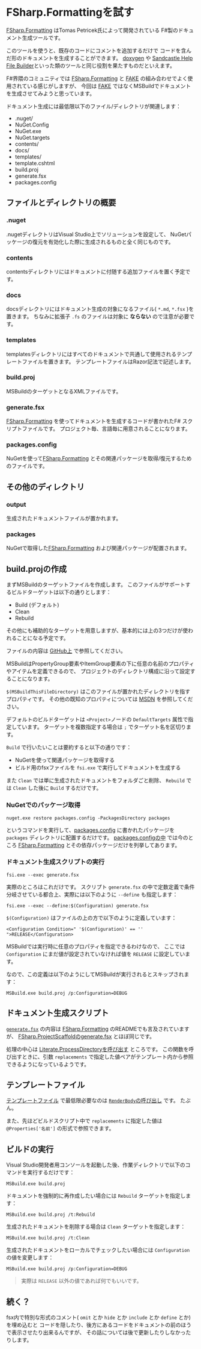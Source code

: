 # FSharp.Formattingを試す

[FSharp.Formatting][link01] はTomas Petricek氏によって開発されている
F#製のドキュメント生成ツールです。

このツールを使うと、既存のコードにコメントを追加するだけで
コードを含んだ形のドキュメントを生成することができます。
[doxygen][link02] や [Sandcastle Help File Builder][link03]といった類のツールと同じ役割を果たすものだといえます。

F#界隈のコミュニティでは [FSharp.Formatting][link01] と
[FAKE][link04] の組み合わせでよく使用されている感じがしますが、
今回は [FAKE][link04] ではなくMSBuildでドキュメントを生成させてみようと思っています。

ドキュメント生成には最低限以下のファイル/ディレクトリが関連します：

* .nuget/
 * NuGet.Config
 * NuGet.exe
 * NuGet.targets
* contents/
* docs/
* templates/
 * template.cshtml
* build.proj
* generate.fsx
* packages.config

## ファイルとディレクトリの概要

### .nuget

.nugetディレクトリはVisual Studio上でソリューションを設定して、
NuGetパッケージの復元を有効化した際に生成されるものと全く同じものです。

### contents

contentsディレクトリにはドキュメントに付随する追加ファイルを置く予定です。

### docs

docsディレクトリにはドキュメント生成の対象になるファイル( `*.md`, `*.fsx` )を置きます。
ちなみに拡張子 `.fs` のファイルは対象に **ならない** ので注意が必要です。

### templates

templatesディレクトリにはすべてのドキュメントで共通して使用されるテンプレートファイルを置きます。
テンプレートファイルはRazor記法で記述します。

### build.proj

MSBuildのターゲットとなるXMLファイルです。

### generate.fsx

[FSharp.Formatting][link01] を使ってドキュメントを生成するコードが書かれたF# スクリプトファイルです。
プロジェクト毎、言語毎に用意されることになります。

### packages.config

NuGetを使って[FSharp.Formatting][link01] とその関連パッケージを取得/復元するためのファイルです。

## その他のディレクトリ

### output

生成されたドキュメントファイルが置かれます。

### packages

NuGetで取得した[FSharp.Formatting][link01] および関連パッケージが配置されます。

## build.projの作成

まずMSBuildのターゲットファイルを作成します。
このファイルがサポートするビルドターゲットは以下の通りとします：

* Build (デフォルト)
* Clean
* Rebuild

その他にも補助的なターゲットを用意しますが、基本的には上の3つだけが使われることになる予定です。

ファイルの内容は [GitHub上][link05] で参照してください。

MSBuildはPropertyGroup要素やItemGroup要素の下に任意の名前のプロパティやアイテムを定義できるので、
プロジェクトのディレクトリ構成に沿って設定することになります。

`$(MSBuildThisFileDirectory)` はこのファイルが置かれたディレクトリを指すプロパティです。
その他の既知のプロパティについては [MSDN][link06] を参照してください。

デフォルトのビルドターゲットは `<Project>`ノードの `DefaultTargets` 属性で指定しています。
ターゲットを複数指定する場合は `;` でターゲット名を区切ります。

`Build` で行いたいことは要約すると以下の通りです：

* NuGetを使って関連パッケージを取得する
* ビルド用のfsxファイルを `fsi.exe` で実行してドキュメントを生成する

また `Clean` では単に生成されたドキュメントをフォルダごと削除、
`Rebuild` では `Clean` した後に `Build` するだけです。

### NuGetでのパッケージ取得

    nuget.exe restore packages.config -PackagesDirectory packages

というコマンドを実行して、[packages.config][link07] に書かれたパッケージを `packages` ディレクトリに配置するだけです。
[packages.configの中][link07] では今のところ [FSharp.Formatting][link01] とその依存パッケージだけを列挙してあります。

### ドキュメント生成スクリプトの実行

    fsi.exe --exec generate.fsx

実際のところはこれだけです。
スクリプト `generate.fsx` の中で定数定義で条件分岐させている都合上、実際には以下のように ``--define`` も指定します：

    fsi.exe --exec --define:$(Configuration) generate.fsx

`$(Configuration)` はファイルの上の方で以下のように定義しています：

    <Configuration Condition=" '$(Configuration)' == '' ">RELEASE</Configuration>

MSBuildでは実行時に任意のプロパティを指定できるわけなので、
ここでは `Configuration` にまだ値が設定されていなければ値を `RELEASE` に設定しています。

なので、この定義は以下のようにしてMSBuildが実行されるとスキップされます：

    MSBuild.exe build.proj /p:Configuration=DEBUG

## ドキュメント生成スクリプト

[`generate.fsx`][link08] の内容は [FSharp.Formatting][link01] のREADMEでも言及されていますが、
[FSharp.ProjectScaffoldのgenerate.fsx][link09] とほぼ同じです。

処理の中心は [Literate.ProcessDirectoryを呼び出す][link10] ところです。
この関数を呼び出すときに、引数 `replacements` で指定した値ペアがテンプレート内から参照できるようになっているようです。

## テンプレートファイル

[テンプレートファイル][link11] で最低限必要なのは [`RenderBody`の呼び出し][link11] です。
たぶん。

また、先ほどビルドスクリプト中で `replacements` に指定した値は `@Properties['名前']` の形式で参照できます。

## ビルドの実行

Visual Studio開発者用コンソールを起動した後、作業ディレクトリで以下のコマンドを実行するだけです：

    MSBuild.exe build.proj

ドキュメントを強制的に再作成したい場合には `Rebuild` ターゲットを指定します：

    MSBuild.exe build.proj /t:Rebuild

生成されたドキュメントを削除する場合は `Clean` ターゲットを指定します：

    MSBuild.exe build.proj /t:Clean

生成されたドキュメントをローカルでチェックしたい場合には `Configuration` の値を変更します：

    MSBuild.exe build.proj /p:Configuration=DEBUG

> 実際は `RELEASE` 以外の値であれば何でもいいです。

## 続く？

fsx内で特別な形式のコメント( `omit` とか `hide` とか `include` とか `define` とか)を埋め込むと
コードを隠したり、後方にあるコードをドキュメントの前のほうで表示させたり出来るんですが、
その話については後で更新したりしなかったりします。

[link01]: http://tpetricek.github.io/FSharp.Formatting/ "FSharp.Formatting"
[link02]: http://www.doxygen.org/index.html "doxygen"
[link03]: http://shfb.codeplex.com/ "Sandcastle Help File Builder"
[link04]: http://fsharp.github.io/FAKE/ "FAKE"
[link05]: https://github.com/yukitos/TryFSharp.Formatting/blob/master/build.proj "build.proj"
[link06]: http://msdn.microsoft.com/ja-jp/library/ms164309.aspx "MSBuildの予約済みおよび既知のプロパティ"
[link07]: https://github.com/yukitos/TryFSharp.Formatting/blob/master/packages.config "packages.config"
[link08]: https://github.com/yukitos/TryFSharp.Formatting/blob/master/generate.fsx "generate.fsx"
[link09]: https://github.com/fsprojects/FSharp.ProjectScaffold/blob/master/docs/tools/generate.fsx "FSharp.ProjectScaffoldのgenerate.fsx"
[link10]: https://github.com/yukitos/TryFSharp.Formatting/blob/master/generate.fsx#L46-L48 "Literate.ProcessDirectory"
[link11]: https://github.com/yukitos/TryFSharp.Formatting/blob/master/templates/template.cshtml#L24 "RenderBody()"
